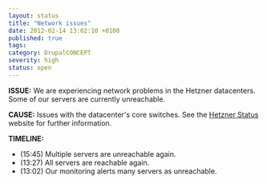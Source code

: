 ```yaml
---
layout: status
title: "Network issues"
date: 2012-02-14 13:02:10 +0100
published: true
tags:
category: DrupalCONCEPT
severity: high
status: open
---
```


**ISSUE:** We are experiencing network problems in the Hetzner datacenters. Some of our servers are currently unreachable.

**CAUSE:** Issues with the datacenter's core switches. See the [Hetzner Status](http://www.hetzner-status.de/en.html#351) website for further information.

**TIMELINE:**

* (15:45) Multiple servers are unreachable again.
* (13:27) All servers are reachable again.
* (13:02) Our monitoring alerts many servers as unreachable.
